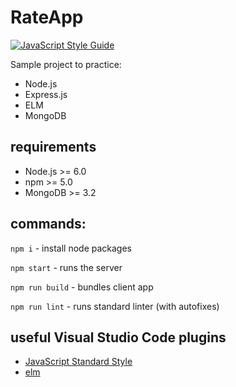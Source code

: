 # RateApp

[![JavaScript Style Guide](https://cdn.rawgit.com/standard/standard/master/badge.svg)](https://github.com/standard/standard)

Sample project to practice:
- Node.js
- Express.js
- ELM
- MongoDB

## requirements
- Node.js >= 6.0
- npm >= 5.0
- MongoDB >= 3.2

## commands:
`npm i` - install node packages

`npm start` - runs the server 

`npm run build` - bundles client app

`npm run lint` - runs standard linter (with autofixes)

## useful Visual Studio Code plugins
- [JavaScript Standard Style](https://marketplace.visualstudio.com/items?itemName=chenxsan.vscode-standardjs)
- [elm](https://marketplace.visualstudio.com/items?itemName=sbrink.elm)